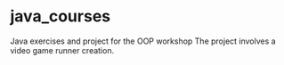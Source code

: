 # java_courses
Java exercises and project for the OOP workshop
The project involves a video game runner creation.
